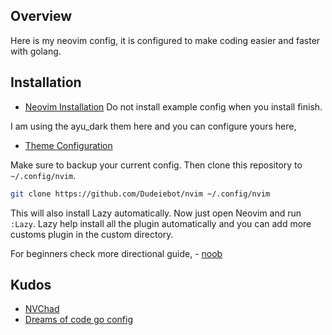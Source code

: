 ## Overview

Here is my neovim config, it is configured to make coding easier and faster with golang.

## Installation

- [Neovim Installation](https://github.com/neovim/neovim/wiki/Installing-Neovim)
Do not install example config when you install finish.

I am using the ayu_dark them here and you can configure yours here, 
- [Theme Configuration](https://github.com/Dudeiebot/nvim/lua/custom/chadrc.lua)

Make sure to backup your current config. Then clone this repository to `~/.config/nvim`.

```sh
git clone https://github.com/Dudeiebot/nvim ~/.config/nvim
```

This will also install Lazy automatically. Now just open Neovim and run `:Lazy`. 
Lazy help install all the plugin automatically and you can add more customs plugin in the custom directory.

For beginners check more directional guide, - [noob](https://github.com/Dudeiebot/nvim/noob.md)
## Kudos

- [NVChad](https://github.com/NvChad/NvChad)
- [Dreams of code go config](https://github.com/dreamsofcode-io/neovim-go-config)
